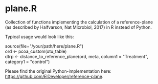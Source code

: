 # plane.R
Collection of functions implementing the calculation of a reference-plane (as described by Halfvarson, Nat Microbiol, 2017) in R instead of Python.

Typical usage would look like this:

source(file="/your/path/here/plane.R")  
ord <- pcoa_custom(otu_table)  
dtrp <- distance_to_reference_plane(ord, meta, column1 = "Treatment", category1 = "control")

Please find the original Python-implementation here: https://github.com/ElDeveloper/reference-plane.
